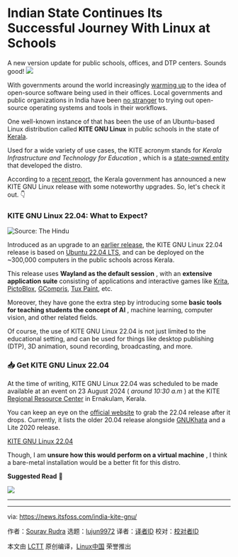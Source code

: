 [#]: subject: "Indian State Continues Its Successful Journey With Linux at Schools"
[#]: via: "https://news.itsfoss.com/india-kite-gnu/"
[#]: author: "Sourav Rudra https://news.itsfoss.com/author/sourav/"
[#]: collector: "lujun9972/lctt-scripts-1705972010"
[#]: translator: " "
[#]: reviewer: " "
[#]: publisher: " "
[#]: url: " "

Indian State Continues Its Successful Journey With Linux at Schools
======
A new version update for public schools, offices, and DTP centers.
Sounds good!
[![][1]][2]

With governments around the world increasingly [warming up][3] to the idea of open-source software being used in their offices. Local governments and public organizations in India have been [no stranger][4] to trying out open-source operating systems and tools in their workflows.

One well-known instance of that has been the use of an Ubuntu-based Linux distribution called **KITE GNU Linux** in public schools in the state of [Kerala][5].

Used for a wide variety of use cases, the KITE acronym stands for _Kerala Infrastructure and Technology for Education_ , which is a [state-owned entity][6] that developed the distro.

According to a [recent report][7], the Kerala government has announced a new KITE GNU Linux release with some noteworthy upgrades. So, let's check it out. 👇

### KITE GNU Linux 22.04: What to Expect?

![Source: The Hindu][8]

Introduced as an upgrade to an [earlier release][9], the KITE GNU Linux 22.04 release is based on [Ubuntu 22.04 LTS][10], and can be deployed on the ~300,000 computers in the public schools across Kerala.

This release uses **Wayland as the default session** , with an **extensive application suite** consisting of applications and interactive games like [Krita][11], [PictoBlox][12], [GCompris][13], [Tux Paint][14], etc.

Moreover, they have gone the extra step by introducing some **basic tools for teaching students the concept of AI** , machine learning, computer vision, and other related fields.

Of course, the use of KITE GNU Linux 22.04 is not just limited to the educational setting, and can be used for things like desktop publishing (DTP), 3D animation, sound recording, broadcasting, and more.

### 📥 Get KITE GNU Linux 22.04

At the time of writing, KITE GNU Linux 22.04 was scheduled to be made available at an event on 23 August 2024 ( _around 10:30 a.m_ ) at the KITE [Regional Resource Center][15] in Ernakulam, Kerala.

You can keep an eye on the [official website][16] to grab the 22.04 release after it drops. Currently, it lists the older 20.04 release alongside [GNUKhata][17] and a Lite 2020 release.

[KITE GNU Linux 22.04][16]

Though, I am **unsure how this would perform on a virtual machine** , I think a bare-metal installation would be a better fit for this distro.

**Suggested Read** 📖

![][18]

* * *

--------------------------------------------------------------------------------

via: https://news.itsfoss.com/india-kite-gnu/

作者：[Sourav Rudra][a]
选题：[lujun9972][b]
译者：[译者ID](https://github.com/译者ID)
校对：[校对者ID](https://github.com/校对者ID)

本文由 [LCTT](https://github.com/LCTT/TranslateProject) 原创编译，[Linux中国](https://linux.cn/) 荣誉推出

[a]: https://news.itsfoss.com/author/sourav/
[b]: https://github.com/lujun9972
[1]: https://news.itsfoss.com/assets/images/pikapods-banner-v3.webp
[2]: https://www.pikapods.com/?utm_campaign=banner-2024-05&utm_source=itsfoss
[3]: https://news.itsfoss.com/switzerland-open-source/
[4]: https://news.itsfoss.com/indian-govt-linux-windows/
[5]: https://en.wikipedia.org/wiki/Kerala
[6]: https://kite.kerala.gov.in/KITE/
[7]: https://www.thehindu.com/news/national/kerala/kite-develops-foss-based-os-for-public-schools/article68547505.ece
[8]: https://news.itsfoss.com/content/images/2024/08/KITE_GNU_Linux_22.04.jpeg
[9]: https://www.newindianexpress.com/cities/thiruvananthapuram/2022/Mar/18/upgraded-free-software-push-for-school-it-resources-2431308.html
[10]: https://news.itsfoss.com/ubuntu-22-04-release/
[11]: https://krita.org/en/
[12]: https://pictoblox.ai/
[13]: https://www.gcompris.net/index-en.html
[14]: https://tuxpaint.org/
[15]: https://maps.app.goo.gl/sxQdPni1tnLekUwB6
[16]: https://kite.kerala.gov.in/KITE/index.php/welcome/downloads
[17]: https://gnukhata.org/
[18]: https://news.itsfoss.com/content/images/size/w256h256/2022/08/android-chrome-192x192.png
